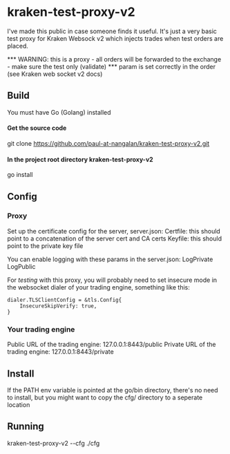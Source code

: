 # kraken-test-proxy-v2
I've made this public in case someone finds it useful.
It's just a very basic test proxy for Kraken Websock v2 which injects trades when test orders are placed.

*** WARNING: this is a proxy - all orders will be forwarded to the exchange - make sure the test only (validate)
***   param is set correctly in the order (see Kraken web socket v2 docs)

## Build

You must have Go (Golang) installed

#### Get the source code
git clone https://github.com/paul-at-nangalan/kraken-test-proxy-v2.git

#### In the project root directory kraken-test-proxy-v2
go install

## Config
### Proxy
Set up the certificate config for the server, server.json:
Certfile: this should point to a concatenation of the server cert and CA certs
Keyfile: this should point to the private key file

You can enable logging with these params in the server.json:
LogPrivate
LogPublic

For _testing_ with this proxy, you will probably need to set insecure mode in the websocket dialer of your trading engine, something like this:
```
dialer.TLSClientConfig = &tls.Config{
    InsecureSkipVerify: true,
}
```

### Your trading engine
Public URL of the trading engine: 127.0.0.1:8443/public
Private URL of the trading engine: 127.0.0.1:8443/private

## Install
If the PATH env variable is pointed at the go/bin directory, there's no need to install, but you might want to
copy the cfg/ directory to a seperate location

## Running
kraken-test-proxy-v2 --cfg ./cfg

